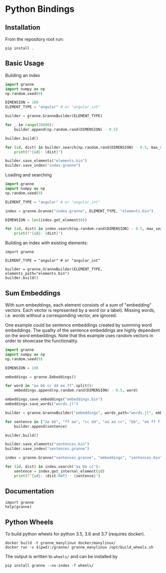 # Python Bindings

## Installation

From the repository root run:
```
pip install .
```

## Basic Usage

Building an index
```python
import granne
import numpy as np
np.random.seed(0)

DIMENSION = 100
ELEMENT_TYPE = "angular" # or "angular_int"

builder = granne.GranneBuilder(ELEMENT_TYPE)

for _ in range(10000):
    builder.append(np.random.rand(DIMENSION) - 0.5)

builder.build()

for (id, dist) in builder.search(np.random.rand(DIMENSION) - 0.5, max_search=150):
    print(f"{id}: {dist}")

builder.save_elements("elements.bin")
builder.save_index("index.granne")
```

Loading and searching
```python
import granne
import numpy as np
np.random.seed(0)

ELEMENT_TYPE = "angular" # or "angular_int"

index = granne.Granne("index.granne", ELEMENT_TYPE, "elements.bin")

DIMENSION = len(index.get_element(0))

for (id, dist) in index.search(np.random.rand(DIMENSION) - 0.5, max_search=150):
    print(f"{id}: {dist}")

```

Building an index with existing elements:
```
import granne

ELEMENT_TYPE = "angular" # or "angular_int"

builder = granne.GranneBuilder(ELEMENT_TYPE, elements_path="elements.bin")
builder.build()
```

## Sum Embeddings

With sum embeddings, each element consists of a sum of "embedding" vectors. Each vector is represented by a word (or a label).
Missing words, i.e. words without a corresponding vector, are ignored.

One example could be sentence embeddings created by summing word embeddings. The quality of the sentence embeddings are
highly dependent on the word embeddings. Note that this example uses random vectors in order to showcase the functionality.

```python
import granne
import numpy as np
np.random.seed(0)

DIMENSION = 100

embeddings = granne.Embeddings()

for word in "aa bb cc dd ee ff".split():
    embeddings.append(np.random.rand(DIMENSION) - 0.5, word)

embeddings.save_embeddings("embeddings.bin")
embeddings.save_words("words.jl")

builder = granne.GranneBuilder("embeddings", words_path="words.jl", embeddings_path="embeddings.bin", show_progress=False)

for sentence in ["aa bb", "ff aa", "cc dd", "aa aa cc", "bb", "ee ff ff bb"]:
    builder.append(sentence)

builder.build()

builder.save_elements("sentences.bin")
builder.save_index("sentences.granne")

index = granne.Granne("sentences.granne", "embeddings", "sentences.bin", words_path="words.jl", embeddings_path="embeddings.bin")

for (id, dist) in index.search("aa bb cc"):
    sentence = index.get_internal_element(id)
    print(f"{id}: {dist:04f} - {sentence}")

```

## Documentation

```
import granne
help(granne)
```

## Python Wheels

To build python wheels for python 3.5, 3.6 and 3.7 (requires docker).
```
docker build -t granne_manylinux docker/manylinux/
docker run -v $(pwd):/granne/ granne_manylinux /opt/build_wheels.sh
```
The output is written to `wheels/` and can be installed by
```
pip install granne --no-index -f wheels/
```
